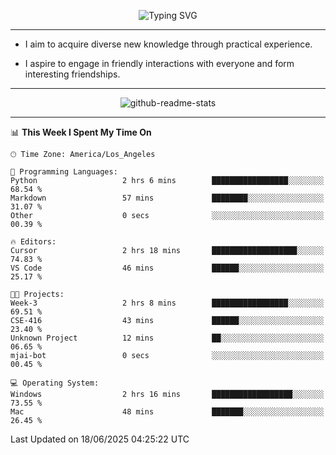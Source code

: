 <p align="center">
  <img src="https://readme-typing-svg.demolab.com?font=Fira+Code&weight=500&size=32&duration=2500&pause=1600&center=true&vCenter=true&random=false&width=1024&height=64&lines=Hi+there+%F0%9F%91%8B;I'm+delighted+you+could+make+it+here+%F0%9F%8E%89;I'm+Harry%2C+a+college+student+still+finding+my+way" alt="Typing SVG" />
</p>


---


- I aim to acquire diverse new knowledge through practical experience.

- I aspire to engage in friendly interactions with everyone and form interesting friendships.


---


<p align="center">
  <img src="https://github-readme-stats.vercel.app/api?username=Harry-Jing&show_icons=true" alt="github-readme-stats"/>
</p>


---

<!--START_SECTION:waka-->
📊 **This Week I Spent My Time On** 

```text
🕑︎ Time Zone: America/Los_Angeles

💬 Programming Languages: 
Python                   2 hrs 6 mins        █████████████████░░░░░░░░   68.54 % 
Markdown                 57 mins             ████████░░░░░░░░░░░░░░░░░   31.07 % 
Other                    0 secs              ░░░░░░░░░░░░░░░░░░░░░░░░░   00.39 % 

🔥 Editors: 
Cursor                   2 hrs 18 mins       ███████████████████░░░░░░   74.83 % 
VS Code                  46 mins             ██████░░░░░░░░░░░░░░░░░░░   25.17 % 

🐱‍💻 Projects: 
Week-3                   2 hrs 8 mins        █████████████████░░░░░░░░   69.51 % 
CSE-416                  43 mins             ██████░░░░░░░░░░░░░░░░░░░   23.40 % 
Unknown Project          12 mins             ██░░░░░░░░░░░░░░░░░░░░░░░   06.65 % 
mjai-bot                 0 secs              ░░░░░░░░░░░░░░░░░░░░░░░░░   00.45 % 

💻 Operating System: 
Windows                  2 hrs 16 mins       ██████████████████░░░░░░░   73.55 % 
Mac                      48 mins             ███████░░░░░░░░░░░░░░░░░░   26.45 % 
```


 Last Updated on 18/06/2025 04:25:22 UTC
<!--END_SECTION:waka-->
